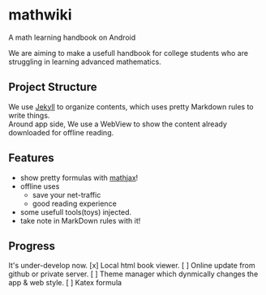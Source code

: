# mathwiki

A math learning handbook on Android

We are aiming to make a usefull handbook for college students who are struggling in learning advanced mathematics.

## Project Structure

We use [Jekyll](https://jekyllrb.com) to organize contents, which uses pretty Markdown rules to write things.  
Around app side, We use a WebView to show the content already downloaded for offline reading.

## Features

- show pretty formulas with [mathjax](https://mathjax.org)!
- offline uses
  - save your net-traffic
  - good reading experience
- some usefull tools(toys) injected.
- take note in MarkDown rules with it!

## Progress

It's under-develop now.
[x] Local html book viewer.
[ ] Online update from github or private server.
[ ] Theme manager which dynmically changes the app & web style.
[ ] Katex formula 